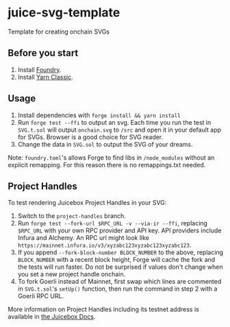 # juice-svg-template
Template for creating onchain SVGs

## Before you start
1. Install [Foundry](https://book.getfoundry.sh/getting-started/installation).
2. Install [Yarn Classic](https://classic.yarnpkg.com/en/docs/install#mac-stable). 

## Usage
1. Install dependencies with `forge install && yarn install`
2. Run `forge test --ffi` to output an svg. Each time you run the test in `SVG.t.sol` will output `onchain.svg` to `/src` and open it in your default app for SVGs. Browser is a good choice for SVG reader. 
3. Change the data in `SVG.sol` to output the SVG of your dreams.


Note: `foundry.toml`'s allows Forge to find libs in `/node_modules` without an explicit remapping. For this reason there is no remappings.txt needed. 

## Project Handles
To test rendering Juicebox Project Handles in your SVG: 
1. Switch to the `project-handles` branch. 
2. Run `forge test --fork-url $RPC_URL -v --via-ir --ffi`, replacing `$RPC_URL` with your own RPC provider and API key. API providers include Infura and Alchemy. An RPC url might look like `https://mainnet.infura.io/v3/xyzabc123xyzabc123xyzabc123`.
3. If you append `--fork-block-number BLOCK_NUMBER` to the above, replacing `BLOCK_NUMBER` with a recent block height, Forge will cache the fork and the tests will run faster. Do not be surprised if values don't change when you set a new project handle onchain.
4. To fork Goerli instead of Mainnet, first swap which lines are commented in `SVG.t.sol`'s `setUp()` function, then run the command in step 2 with a Goerli RPC URL. 

More information on Project Handles including its testnet address is available in [the Juicebox Docs](https://info.juicebox.money/dev/api/contracts/or-utilities/jbprojecthandles/).
